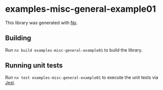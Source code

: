# examples-misc-general-example01

This library was generated with [Nx](https://nx.dev).

## Building

Run `nx build examples-misc-general-example01` to build the library.

## Running unit tests

Run `nx test examples-misc-general-example01` to execute the unit tests via [Jest](https://jestjs.io).
